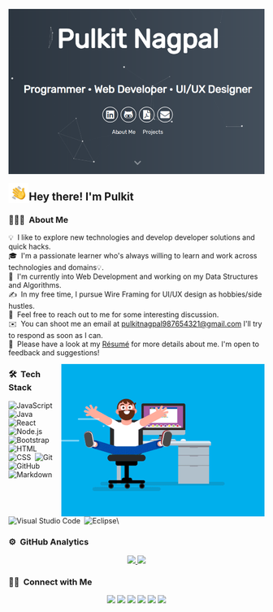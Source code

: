 ![Pulkit Nagpal](https://raw.githubusercontent.com/pulkit99dev/pulkit99dev/main/assets/front.png)

<img alt="Hand Wave" src="./assets/Hand%20Wave.gif" width='40' align="left"/><h2>Hey there! I'm Pulkit</h2>

<!-- ## 👋 &nbsp;Hey there! I'm Aditya -->

### 👨🏻‍💻 &nbsp;About Me

💡 &nbsp;I like to explore new technologies and develop developer solutions and quick hacks.\
🎓 &nbsp;I'm a passionate learner who's always willing to learn and work across technologies and domains💡.\
🌱 &nbsp;I'm currently into Web Development and working on my Data Structures and Algorithms.\
✍️ &nbsp;In my free time, I pursue Wire Framing for UI/UX design as hobbies/side hustles.\
💬 &nbsp;Feel free to reach out to me for some interesting discussion.\
✉️ &nbsp;You can shoot me an email at pulkitnagpal987654321@gmail.com I'll try to respond as soon as I can.\
📄 &nbsp;Please have a look at my [Résumé](https://pulkitnagpal.netlify.app/assets/pulkit.pdf) for more details about me. I'm open to feedback and suggestions!

<img alt="Coder" src="https://raw.githubusercontent.com/pulkit99dev/pulkit99dev/main/assets/coder.gif" align="right"/>

### 🛠 &nbsp;Tech Stack


![JavaScript](https://img.shields.io/badge/-JavaScript-05122A?style=flat&logo=javascript)&nbsp;
![Java](https://img.shields.io/badge/-Java-05122A?style=flat&logo=Java&logoColor=FFA518)&nbsp;
![React](https://img.shields.io/badge/-React-05122A?style=flat&logo=react)&nbsp;
![Node.js](https://img.shields.io/badge/-Node.js-05122A?style=flat&logo=node.js)&nbsp;
![Bootstrap](https://img.shields.io/badge/-Bootstrap-05122A?style=flat&logo=bootstrap&logoColor=563D7C)\
![HTML](https://img.shields.io/badge/-HTML-05122A?style=flat&logo=HTML5)&nbsp;
![CSS](https://img.shields.io/badge/-CSS-05122A?style=flat&logo=CSS3&logoColor=1572B6)&nbsp;
![Git](https://img.shields.io/badge/-Git-05122A?style=flat&logo=git)&nbsp;
![GitHub](https://img.shields.io/badge/-GitHub-05122A?style=flat&logo=github)&nbsp;
![Markdown](https://img.shields.io/badge/-Markdown-05122A?style=flat&logo=markdown)\
![Visual Studio Code](https://img.shields.io/badge/-Visual%20Studio%20Code-05122A?style=flat&logo=visual-studio-code&logoColor=007ACC)&nbsp;
![Eclipse](https://img.shields.io/badge/-Eclipse-05122A?style=flat&logo=eclipse-ide&logoColor=2C2255)\

### ⚙️ &nbsp;GitHub Analytics

<p align="center">
<a href="https://github.com/pulkit99dev">
  <img height="180em" src="https://github-readme-stats-eight-theta.vercel.app/api?username=pulkit99dev&show_icons=true&theme=algolia&include_all_commits=true&count_private=true"/>
  <img height="180em" src="https://github-readme-stats-eight-theta.vercel.app/api/top-langs/?username=pulkit99dev&layout=compact&langs_count=8&theme=algolia"/>
</a>
</p>

### 🤝🏻 &nbsp;Connect with Me

<p align="center">
<a href="https://pulkitnagpal.netlify.app/"><img src="https://img.shields.io/badge/-pulkitnagpal.com-3423A6?style=flat&logo=Google-Chrome&logoColor=white"/></a>
<a href="https://www.linkedin.com/in/pn19/"><img src="https://img.shields.io/badge/-Pulkit%20Nagpal-0077B5?style=flat&logo=Linkedin&logoColor=white"/></a>
<a href="mailto:pulkitnagpal987654321@gmail.com"><img src="https://img.shields.io/badge/-Pulit-D14836?style=flat&logo=Gmail&logoColor=white"/></a>
<a href="https://instagram.com/_pulkitn9_"><img src="https://img.shields.io/badge/-@_pulkitn9_-E4405F?style=flat&logo=Instagram&logoColor=white"/></a>
<a href="https://www.quora.com/Pulkit-Nagpal-10"><img src="https://img.shields.io/badge/-@Pulkit-BA3B27?style=flat&logo=Quora&logoColor=white"/></a>
<a href="https://twitter.com/PulkitCEH99"><img src="https://img.shields.io/badge/-@Pulkitceh99-277CEB?style=flat&logo=Twittert&logoColor=white"/></a>
</p>
